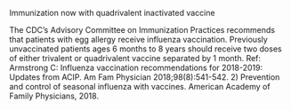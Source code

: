 Immunization now with quadrivalent inactivated vaccine

The CDC’s Advisory Committee on Immunization Practices recommends that patients with egg allergy
receive influenza vaccination. Previously unvaccinated patients ages 6 months to 8 years should receive
two doses of either trivalent or quadrivalent vaccine separated by 1 month.
Ref: Armstrong C: Influenza vaccination recommendations for 2018-2019: Updates from ACIP. Am Fam Physician
2018;98(8):541-542. 2) Prevention and control of seasonal influenza with vaccines. American Academy of Family
Physicians, 2018.